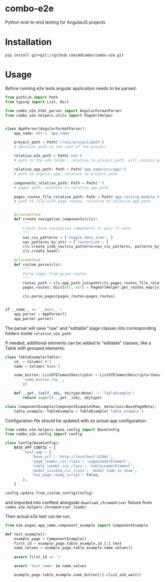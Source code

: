 combo-e2e
============

Python end-to-end testing for AngularJS projects

Installation
============

`pip install git+git://github.com/AdCombo/combo-e2e.git`

Usage
============

Before running e2e tests angular application needs to be parsed:
   
```python
from pathlib import Path
from typing import List, Dict
    
from combo_e2e.html_parser import AngularFormatParser
from combo_e2e.helpers.utils import PageUrlHelper


class AppParser(AngularFormatParser):
    app_name: str = 'app_name'

    project_path = Path('/root/project/path')
    # absolute path to the root of the project

    relative_e2e_path = Path('e2e')
    # path to the e2e folder, relative to project_path, will contain parsed pages
    
    relative_app_path: Path = Path('app_name/src/app/')
    # path to angular app, relative to project_path
    
    components_relative_path: Path = Path('')
    # pages path, relative to relative_app_path
    
    pages_routes_file_relative_path: Path = Path('app-routing.module.ts')
    # path to file with page routes, relative to relative_app_path


    @classmethod
    def create_navigation_components(cls):
        """
        Create base navigation components or pass if none
        """
        nav_css_patterns = ['toggle_menu_icon', ]
        nav_patterns_by_attr = ['routerLink', ]
        cls.create_side_nav(css_patterns=nav_css_patterns, patterns_by_attr=nav_patterns_by_attr)
        cls.create_head()

    @classmethod
    def custom_parse(cls):
        """
        Parse pages from given routes
        """
        routes_path = cls.app_path.joinpath(cls.pages_routes_file_relative_path)
        pages_routes: Dict[str, str] = PageUrlHelper.get_routes_map(js_path=routes_path)

        cls.parse_pages(pages_routes=pages_routes)


if __name__ == '__main__':
    app_parser = AppParser()
    app_parser.parse()
```

The parser will save "raw" and "editable" page classes into corresponding folders inside ``relative_e2e_path`` 

If needed, additional elements can be added to "editable" classes, like a Table with grouped elements:

```python
class TableExample(Table):
    id_ = Column('#')
    name = Column('Name')

    some_button: ListOfElementDescriptor = ListOfElementDescriptor(base_name_parts=[
        'some_button_row_',
        ])

    def __get__(self, obj, objtype=None) -> 'TableExample':
        return super().__get__(obj, objtype)

class ComponentExample(ComponentExampletRaw, metaclass=BasePageMeta):
    table_example: TableExample = TableExample('table_example')
```

Configuration file should be updated with an actual app configuration:

```python
from combo_e2e.helpers.base_config import BaseConfig
from combo_e2e.config import config

class Config(BaseConfig):
    BASE_APP_CONFIG = {
        'test_app': {
            'base_url': 'http://localhost:4200/',
            'page_loader_css_class': 'pageLoaderElement',
            'table_loader_css_class': 'tableLoaderElement',
            'modal_visible_css_class': 'modal fade in show',
            'has_page_ready_script': False,
        },
    }

config.update_from_custom_config(Config)
```
and imported into conftest alongside ``download_chromedriver`` fixture from ``combo_e2e.helpers.chromedriver_loader``

Then actual e2e test can be run:

```python
from e2e.pages.app_name.component_example import ComponentExample

def test_example():
    example_page = ComponentExample()
    first_id = example_page.table_example.id_[1].text
    name_values = example_page.table_example.name.values()
    
    assert first_id == '1'

    assert 'test_name' in name_values

    example_page.table_example.some_button[1].click_and_wait()
```